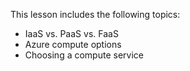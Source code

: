 

This lesson includes the following topics:

- IaaS vs. PaaS vs. FaaS
- Azure compute options
- Choosing a compute service
